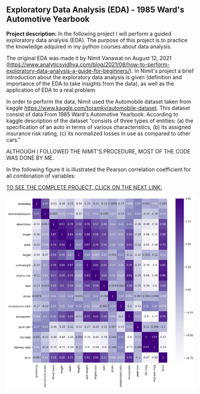 ## Exploratory Data Analysis (EDA) - 1985 Ward's Automotive Yearbook

**Project description:** 
In the following project I will perform a guided exploratory data analysis (EDA). The purpose of this project is to practice the knowledge adquired in my python courses about data analysis.

The original EDA was made it by Nimit Vanawat on August 12, 2021 (https://www.analyticsvidhya.com/blog/2021/08/how-to-perform-exploratory-data-analysis-a-guide-for-beginners/). In Nimit's project a brief introduction about the exploratory data analysis is given (definition and importance of the EDA to take insights from the data), as well as the application of EDA to a real problem

In order to perform the data, Nimit used the Automobile dataset taken from kaggle https://www.kaggle.com/toramky/automobile-dataset. This dataset consist of data From 1985 Ward's Automotive Yearbook. According to kaggle description of the dataset "consists of three types of entities: (a) the specification of an auto in terms of various characteristics, (b) its assigned insurance risk rating, (c) its normalized losses in use as compared to other cars."

ALTHOUGH I FOLLOWED THE NIMIT'S PROCEDURE, MOST OF THE CODE WAS DONE BY ME.

In the following figure it is illustrated the Pearson correlation coefficient for all combination of variables:

[TO SEE THE COMPLETE PROJECT, CLICK ON THE NEXT LINK:](https://github.com/MiguelAhumada/MiguelAhumada.github.io/blob/main/python/Automobile/Automobile%20project.ipynb)


<img src="https://github.com/MiguelAhumada/MiguelAhumada.github.io/blob/main/python/Automobile/correlation_matrix.png"/>
